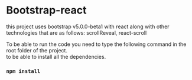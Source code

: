 # Bootstrap-react

this project uses bootstrap v5.0.0-beta1 with react along with other technologies that are as follows: scrollReveal, react-scroll

To be able to run the code you need to type the following command in the root folder of the project.\
to be able to install all the dependencies.

### `npm install`
